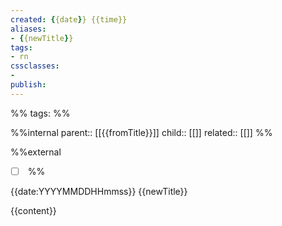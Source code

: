 ```yaml
---
created: {{date}} {{time}}
aliases: 
- {{newTitle}}
tags:
- rn
cssclasses:
- 
publish:
---
```


%% 
tags: 
%%

%%internal
parent:: [[{{fromTitle}}]]
child:: [[]]
related:: [[]]
%%

%%external
- [ ] []()
%%

{{date:YYYYMMDDHHmmss}} {{newTitle}}

{{content}}